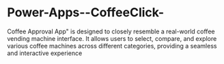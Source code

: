 # Power-Apps--CoffeeClick-
Coffee Approval App" is designed to closely resemble a real-world coffee vending machine interface. It allows users to select, compare, and explore various coffee machines across different categories, providing a seamless and interactive experience
